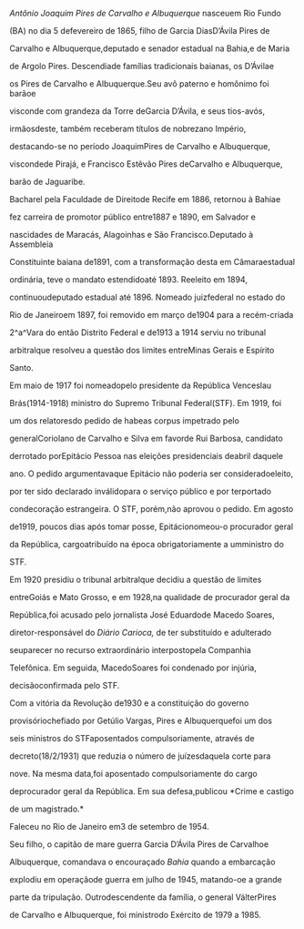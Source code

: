 

*Antônio Joaquim Pires de Carvalho e Albuquerque* nasceuem Rio Fundo

(BA) no dia 5 defevereiro de 1865, filho de Garcia DiasD’Ávila Pires de

Carvalho e Albuquerque,deputado e senador estadual na Bahia,e de Maria

de Argolo Pires. Descendiade famílias tradicionais baianas, os D’Ávilae

os Pires de Carvalho e Albuquerque.Seu avô paterno e homônimo foi barãoe

visconde com grandeza da Torre deGarcia D’Ávila, e seus tios-avós,

irmãosdeste, também receberam títulos de nobrezano Império,

destacando-se no período JoaquimPires de Carvalho e Albuquerque,

viscondede Pirajá, e Francisco Estêvão Pires deCarvalho e Albuquerque,

barão de Jaguaribe.



Bacharel pela Faculdade de Direitode Recife em 1886, retornou à Bahiae

fez carreira de promotor público entre1887 e 1890, em Salvador e

nascidades de Maracás, Alagoinhas e São Francisco.Deputado à Assembleia

Constituinte baiana de1891, com a transformação desta em Câmaraestadual

ordinária, teve o mandato estendidoaté 1893. Reeleito em 1894,

continuoudeputado estadual até 1896. Nomeado juizfederal no estado do

Rio de Janeiroem 1897, foi removido em março de1904 para a recém-criada

2^a^Vara do então Distrito Federal e de1913 a 1914 serviu no tribunal

arbitralque resolveu a questão dos limites entreMinas Gerais e Espírito

Santo.



Em maio de 1917 foi nomeadopelo presidente da República Venceslau

Brás(1914-1918) ministro do Supremo Tribunal Federal(STF). Em 1919, foi

um dos relatoresdo pedido de habeas corpus impetrado pelo

generalCoriolano de Carvalho e Silva em favorde Rui Barbosa, candidato

derrotado porEpitácio Pessoa nas eleições presidenciais deabril daquele

ano. O pedido argumentavaque Epitácio não poderia ser consideradoeleito,

por ter sido declarado inválidopara o serviço público e por terportado

condecoração estrangeira. O STF, porém,não aprovou o pedido. Em agosto

de1919, poucos dias após tomar posse, Epitácionomeou-o procurador geral

da República, cargoatribuído na época obrigatoriamente a umministro do

STF.



Em 1920 presidiu o tribunal arbitralque decidiu a questão de limites

entreGoiás e Mato Grosso, e em 1928,na qualidade de procurador geral da

República,foi acusado pelo jornalista José Eduardode Macedo Soares,

diretor-responsável do *Diário Carioca,* de ter substituído e adulterado

seuparecer no recurso extraordinário interpostopela Companhia

Telefônica. Em seguida, MacedoSoares foi condenado por injúria,

decisãoconfirmada pelo STF.



Com a vitória da Revolução de1930 e a constituição do governo

provisóriochefiado por Getúlio Vargas, Pires e Albuquerquefoi um dos

seis ministros do STFaposentados compulsoriamente, através de

decreto(18/2/1931) que reduzia o número de juízesdaquela corte para

nove. Na mesma data,foi aposentado compulsoriamente do cargo

deprocurador geral da República. Em sua defesa,publicou *Crime e castigo

de um magistrado.*



Faleceu no Rio de Janeiro em3 de setembro de 1954.



Seu filho, o capitão de mare guerra Garcia D’Ávila Pires de Carvalhoe

Albuquerque, comandava o encouraçado *Bahia* quando a embarcação

explodiu em operaçãode guerra em julho de 1945, matando-oe a grande

parte da tripulação. Outrodescendente da família, o general VálterPires

de Carvalho e Albuquerque, foi ministrodo Exército de 1979 a 1985.



